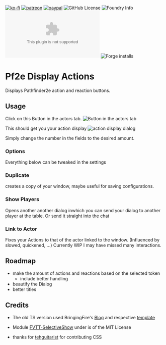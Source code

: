 [![ko-fi](https://img.shields.io/badge/Ko--Fi-farling-success)](https://ko-fi.com/farling)
[![patreon](https://img.shields.io/badge/Patreon-amusingtime-success)](https://patreon.com/amusingtime)
[![paypal](https://img.shields.io/badge/Paypal-farling-success)](https://paypal.me/farling)
![GitHub License](https://img.shields.io/github/license/farling42/pf2e-display-actions)
![Foundry Info](https://img.shields.io/badge/Foundry-v11-informational)
![Latest Release Download Count](https://img.shields.io/github/downloads/farling42/pf2e-display-actions/latest/module.zip)
![Forge installs](https://img.shields.io/badge/dynamic/json?label=Forge%20Installs&query=package.installs&suffix=%25&url=https%3A%2F%2Fforge-vtt.com%2Fapi%2Fbazaar%2Fpackage%2Fpdf-pager)

# Pf2e Display Actions

Displays Pathfinder2e action and reaction buttons.

## Usage

Click on this Button in the actors tab. ![Button in the actors tab](usage.png)

This should get you your action display ![action display dialog](dialog.png)

Simply change the number in the fields to the desired amount.

### Options
Everything below can be tweaked in the settings
### Duplicate
creates a copy of your window, maybe useful for saving configurations.
### Show Players
Opens another another dialog inwhich you can send your dialog to another player at the table. Or send it straight into the chat
### Link to Actor
Fixes your Actions to that of the actor linked to the window. (Influenced by slowed, quickened, ...)
Currently WIP I may have missed many interactions.

## Roadmap
- make the amount of actions and reactions based on the selected token
    - include better handling
- beautify the Dialog
- better titles

## Credits
- The old TS version used BringingFire's [Blog](https://bringingfire.com/blog/intro-to-foundry-module-development) and respective [template](https://github.com/BringingFire/foundry-module-ts-template)

- Module [FVTT-SelectiveShow](https://github.com/moo-man/FVTT-SelectiveShow) under is of the MIT License

- thanks for [tehguitarist](https://github.com/tehguitarist) for contributing CSS
